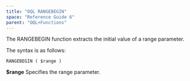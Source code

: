 ```yaml
---
title: "OQL RANGEBEGIN"
space: "Reference Guide 6"
parent: "OQL+Functions"
---
```



The RANGEBEGIN function extracts the initial value of a range parameter.

The syntax is as follows:

```
RANGEBEGIN ( $range )
```

**$range**
Specifies the range parameter.
